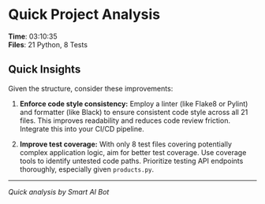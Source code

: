 # Quick Project Analysis

**Time**: 03:10:35  
**Files**: 21 Python, 8 Tests

## Quick Insights

Given the structure, consider these improvements:

1.  **Enforce code style consistency:**  Employ a linter (like Flake8 or Pylint) and formatter (like Black) to ensure consistent code style across all 21 files.  This improves readability and reduces code review friction.  Integrate this into your CI/CD pipeline.

2.  **Improve test coverage:**  With only 8 test files covering potentially complex application logic, aim for better test coverage.  Use coverage tools to identify untested code paths. Prioritize testing API endpoints thoroughly, especially given `products.py`.


---
*Quick analysis by Smart AI Bot*
